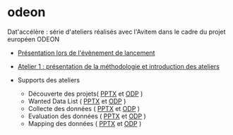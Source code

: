 # odeon
Dat'accélère : série d'ateliers réalisés avec l'Avitem dans le cadre du projet européen ODEON


* [Présentation lors de l'évènement de lancement](https://datactivist.coop/odeon/Slides%20lancement%20ODEON.pdf)

* [Atelier 1 : présentation de la méthodologie et introduction des ateliers](https://datactivist.coop/odeon/index.html)

* Supports des ateliers
  * Découverte des projets( [PPTX](https://datactivist.coop/odeon/Découverte%20projets.pptx) et [ODP](https://datactivist.coop/odeon/Découverte%20projets.odp) )
  * Wanted Data List ( [PPTX](https://datactivist.coop/odeon/Wanted%20data%20list.pptx) et [ODP](https://datactivist.coop/odeon/Wanted%20data%20list.pptx) )
  * Collecte des données ( [PPTX](https://datactivist.coop/odeon/Collecte%20des%20données.pptx) et [ODP](https://datactivist.coop/odeon/Collecte%20des%20données.odp) )
  * Evaluation des données ( [PPTX](https://datactivist.coop/odeon/Evaluation%20des%20donne%CC%81es.pptx) et [ODP](https://datactivist.coop/odeon/Evaluation%20des%20donne%CC%81es.odp) )
  * Mapping des données ( [PPTX](https://datactivist.coop/odeon/Mapping%20des%20donne%CC%81es.pptx) et [ODP](https://github.com/datactivist/odeon/blob/master/Mapping%20des%20donne%CC%81es%20(1).odp) )
